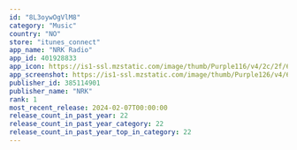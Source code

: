 ```yaml
---
id: "8L3oywOgVlM8"
category: "Music"
country: "NO"
store: "itunes_connect"
app_name: "NRK Radio"
app_id: 401928833
app_icon: https://is1-ssl.mzstatic.com/image/thumb/Purple116/v4/2c/2f/62/2c2f627d-eea4-ea2f-a909-db2e4af52760/AppIcon_appstore-1x_U007emarketing-0-10-0-85-220-0.png/1024x1024bb.png
app_screenshot: https://is1-ssl.mzstatic.com/image/thumb/Purple126/v4/64/e8/9c/64e89cfe-f042-caba-3416-33296eb63083/794c0f0e-235e-4c41-9ca8-0bbc82e39f92_iph-X-Screen-01.jpg/1242x2688bb.png
publisher_id: 385114901
publisher_name: "NRK"
rank: 1
most_recent_release: 2024-02-07T00:00:00
release_count_in_past_year: 22
release_count_in_past_year_category: 22
release_count_in_past_year_top_in_category: 22
---
```

